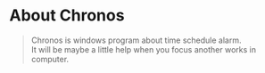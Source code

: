 # About Chronos
> Chronos is windows program about time schedule alarm.<br>
> It will be maybe a little help when you focus another works in computer.
